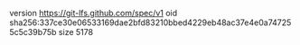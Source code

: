 version https://git-lfs.github.com/spec/v1
oid sha256:337ce30e06533169dae2bfd83210bbed4229eb48ac37e4e0a747255c5c39b75b
size 5178
